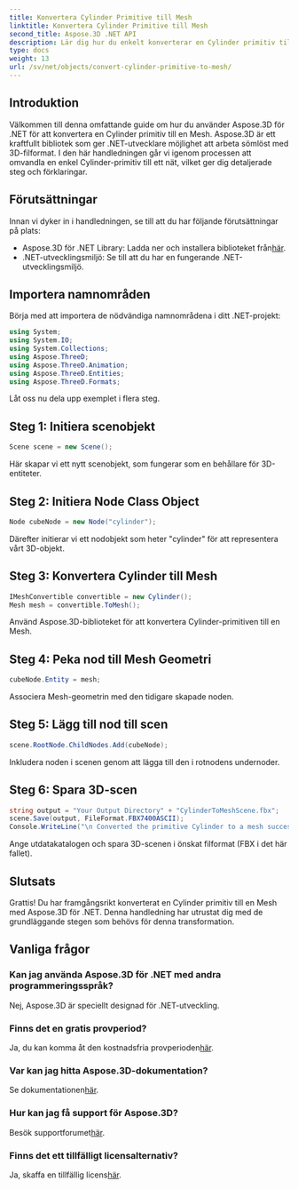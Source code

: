 ```yaml
---
title: Konvertera Cylinder Primitive till Mesh
linktitle: Konvertera Cylinder Primitive till Mesh
second_title: Aspose.3D .NET API
description: Lär dig hur du enkelt konverterar en Cylinder primitiv till en Mesh med Aspose.3D för .NET. Följ vår steg-för-steg-guide för sömlösa 3D-transformationer.
type: docs
weight: 13
url: /sv/net/objects/convert-cylinder-primitive-to-mesh/
---
```

## Introduktion
Välkommen till denna omfattande guide om hur du använder Aspose.3D för .NET för att konvertera en Cylinder primitiv till en Mesh. Aspose.3D är ett kraftfullt bibliotek som ger .NET-utvecklare möjlighet att arbeta sömlöst med 3D-filformat. I den här handledningen går vi igenom processen att omvandla en enkel Cylinder-primitiv till ett nät, vilket ger dig detaljerade steg och förklaringar.
## Förutsättningar
Innan vi dyker in i handledningen, se till att du har följande förutsättningar på plats:
-  Aspose.3D för .NET Library: Ladda ner och installera biblioteket från[här](https://releases.aspose.com/3d/net/).
- .NET-utvecklingsmiljö: Se till att du har en fungerande .NET-utvecklingsmiljö.
## Importera namnområden
Börja med att importera de nödvändiga namnområdena i ditt .NET-projekt:
```csharp
using System;
using System.IO;
using System.Collections;
using Aspose.ThreeD;
using Aspose.ThreeD.Animation;
using Aspose.ThreeD.Entities;
using Aspose.ThreeD.Formats;
```
Låt oss nu dela upp exemplet i flera steg.
## Steg 1: Initiera scenobjekt
```csharp
Scene scene = new Scene();
```
Här skapar vi ett nytt scenobjekt, som fungerar som en behållare för 3D-entiteter.
## Steg 2: Initiera Node Class Object
```csharp
Node cubeNode = new Node("cylinder");
```
Därefter initierar vi ett nodobjekt som heter "cylinder" för att representera vårt 3D-objekt.
## Steg 3: Konvertera Cylinder till Mesh
```csharp
IMeshConvertible convertible = new Cylinder();
Mesh mesh = convertible.ToMesh();
```
Använd Aspose.3D-biblioteket för att konvertera Cylinder-primitiven till en Mesh.
## Steg 4: Peka nod till Mesh Geometri
```csharp
cubeNode.Entity = mesh;
```
Associera Mesh-geometrin med den tidigare skapade noden.
## Steg 5: Lägg till nod till scen
```csharp
scene.RootNode.ChildNodes.Add(cubeNode);
```
Inkludera noden i scenen genom att lägga till den i rotnodens undernoder.
## Steg 6: Spara 3D-scen
```csharp
string output = "Your Output Directory" + "CylinderToMeshScene.fbx";
scene.Save(output, FileFormat.FBX7400ASCII);
Console.WriteLine("\n Converted the primitive Cylinder to a mesh successfully.\nFile saved at " + output);
```
Ange utdatakatalogen och spara 3D-scenen i önskat filformat (FBX i det här fallet).
## Slutsats
Grattis! Du har framgångsrikt konverterat en Cylinder primitiv till en Mesh med Aspose.3D för .NET. Denna handledning har utrustat dig med de grundläggande stegen som behövs för denna transformation.
## Vanliga frågor
### Kan jag använda Aspose.3D för .NET med andra programmeringsspråk?
Nej, Aspose.3D är speciellt designad för .NET-utveckling.
### Finns det en gratis provperiod?
 Ja, du kan komma åt den kostnadsfria provperioden[här](https://releases.aspose.com/).
### Var kan jag hitta Aspose.3D-dokumentation?
 Se dokumentationen[här](https://reference.aspose.com/3d/net/).
### Hur kan jag få support för Aspose.3D?
 Besök supportforumet[här](https://forum.aspose.com/c/3d/18).
### Finns det ett tillfälligt licensalternativ?
 Ja, skaffa en tillfällig licens[här](https://purchase.aspose.com/temporary-license/).